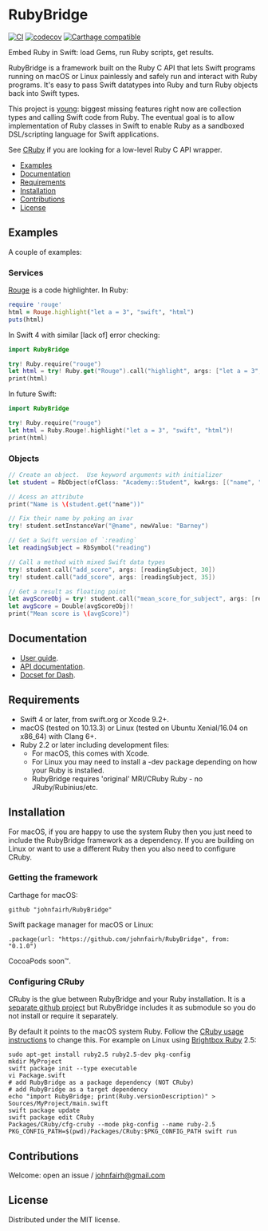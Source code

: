 <!--
RubyBridge
README.md
Distributed under the MIT license, see LICENSE.
-->

# RubyBridge

[![CI](https://travis-ci.org/johnfairh/RubyBridge.svg?branch=master)](https://travis-ci.org/johnfairh/RubyBridge)
[![codecov](https://codecov.io/gh/johnfairh/RubyBridge/branch/master/graph/badge.svg)](https://codecov.io/gh/johnfairh/RubyBridge)
[![Carthage compatible](https://img.shields.io/badge/Carthage-compatible-4BC51D.svg?style=flat)](https://github.com/Carthage/Carthage)
<!--
![Pod](https://cocoapod-badges.herokuapp.com/v/RubyBridge/badge.png)
![Platforms](https://cocoapod-badges.herokuapp.com/p/RubyBridge/badge.png)
![License](https://cocoapod-badges.herokuapp.com/l/RubyBridge/badge.png)
-->

Embed Ruby in Swift: load Gems, run Ruby scripts, get results.

RubyBridge is a framework built on the Ruby C API that lets Swift programs
running on macOS or Linux painlessly and safely run and interact with Ruby
programs.  It's easy to pass Swift datatypes into Ruby and turn Ruby objects
back into Swift types.

This project is [young](https://johnfairh.github.io/RubyBridge/todo.html):
biggest missing features right now are collection types and calling Swift code
from Ruby.  The eventual goal is to allow implementation of Ruby classes in
Swift to enable Ruby as a sandboxed DSL/scripting language for Swift applications.

See [CRuby](https://github.com/johnfairh/CRuby) if you are looking for a
low-level Ruby C API wrapper.

* [Examples](#examples)
* [Documentation](#documentation)
* [Requirements](#requirement)
* [Installation](#installation)
* [Contributions](#contributions)
* [License](#license)

## Examples

A couple of examples:

### Services

[Rouge](https://github.com/jneen/rouge) is a code highlighter.  In Ruby:
```ruby
require 'rouge'
html = Rouge.highlight("let a = 3", "swift", "html")
puts(html)
```

In Swift 4 with similar [lack of] error checking:
```swift
import RubyBridge

try! Ruby.require("rouge")
let html = try! Ruby.get("Rouge").call("highlight", args: ["let a = 3", "swift", "html"])
print(html)
```

In future Swift:
```swift
import RubyBridge

try! Ruby.require("rouge")
let html = Ruby.Rouge!.highlight("let a = 3", "swift", "html")!
print(html)
```

### Objects

```swift
// Create an object.  Use keyword arguments with initializer
let student = RbObject(ofClass: "Academy::Student", kwArgs: [("name", "barney")])!

// Acess an attribute
print("Name is \(student.get("name"))"

// Fix their name by poking an ivar
try! student.setInstanceVar("@name", newValue: "Barney")

// Get a Swift version of `:reading`
let readingSubject = RbSymbol("reading")

// Call a method with mixed Swift data types
try! student.call("add_score", args: [readingSubject, 30])
try! student.call("add_score", args: [readingSubject, 35])

// Get a result as floating point
let avgScoreObj = try! student.call("mean_score_for_subject", args: [readingSubject])
let avgScore = Double(avgScoreObj)!
print("Mean score is \(avgScore)")
```

## Documentation

* [User guide](https://johnfairh.github.io/RubyBridge/user-guide.html).
* [API documentation](https://johnfairh.github.io/RubyBridge).
* [Docset for Dash](https://johnfairh.github.io/RubyBridge/docsets/RubyBridge.tgz).

## Requirements

* Swift 4 or later, from swift.org or Xcode 9.2+.
* macOS (tested on 10.13.3) or Linux (tested on Ubuntu Xenial/16.04 on x86_64) with Clang 6+.
* Ruby 2.2 or later including development files:
  * For macOS, this comes with Xcode.
  * For Linux you may need to install a -dev package depending on how your Ruby
    is installed.
  * RubyBridge requires 'original' MRI/CRuby Ruby - no JRuby/Rubinius/etc.

## Installation

For macOS, if you are happy to use the system Ruby then you just need to include
the RubyBridge framework as a dependency.  If you are building on Linux or want
to use a different Ruby then you also need to configure CRuby.

### Getting the framework

Carthage for macOS:
```
github "johnfairh/RubyBridge"
```

Swift package manager for macOS or Linux:
```
.package(url: "https://github.com/johnfairh/RubyBridge", from: "0.1.0")
```

CocoaPods soon&trade;.

### Configuring CRuby

CRuby is the glue between RubyBridge and your Ruby installation.  It is a
[separate github project](https://github.com/johnfairh/CRuby) but RubyBridge
includes it as submodule so you do not install or require it separately.

By default it points to the macOS system Ruby.  Follow the [CRuby usage
instructions](https://github.com/johnfairh/CRuby#usage) to change
this.  For example on Linux using [Brightbox Ruby](https://www.brightbox.com/docs/ruby/ubuntu/)
2.5:
```shell
sudo apt-get install ruby2.5 ruby2.5-dev pkg-config
mkdir MyProject
swift package init --type executable
vi Package.swift
# add RubyBridge as a package dependency (NOT CRuby)
# add RubyBridge as a target dependency
echo "import RubyBridge; print(Ruby.versionDescription)" > Sources/MyProject/main.swift
swift package update
swift package edit CRuby
Packages/CRuby/cfg-cruby --mode pkg-config --name ruby-2.5
PKG_CONFIG_PATH=$(pwd)/Packages/CRuby:$PKG_CONFIG_PATH swift run
```

## Contributions

Welcome: open an issue / johnfairh@gmail.com 

## License

Distributed under the MIT license.
